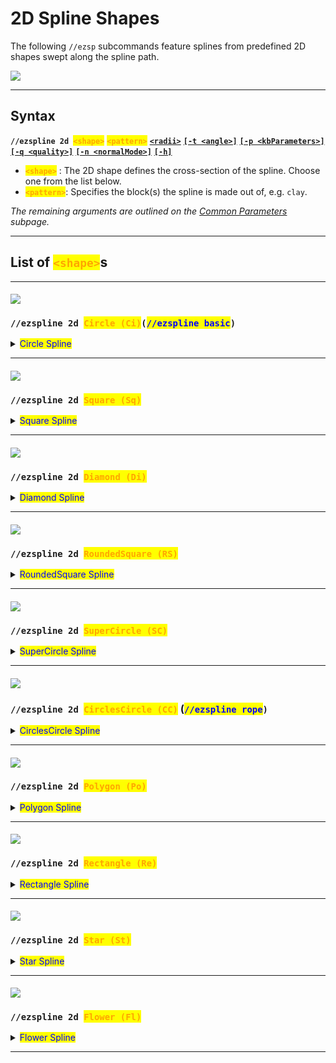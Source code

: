 # 2D Spline Shapes

The following `//ezsp` subcommands feature splines from predefined 2D shapes swept along the spline path.

![](../../.gitbook/assets/SplinesSweep.gif)

***

## Syntax

**`//ezspline 2d `**<mark style="color:orange;">**`<shape>`**</mark> <mark style="color:orange;">**`<pattern>`**</mark> [**`<radii>`**](common-parameters.md#radii) [**`[-t <angle>]`**](common-parameters.md#twist) [**`[-p <kbParameters>]`**](common-parameters.md#kb-parameters) [**`[-q <quality>]`**](common-parameters.md#quality) [**`[-n <normalMode>]`**](common-parameters.md#normal-mode) [**`[-h]`**](common-parameters.md#help-page)

* <mark style="color:orange;">**`<shape>`**</mark> : The 2D shape defines the cross-section of the spline. Choose one from the list below.
* <mark style="color:orange;">**`<pattern>`**</mark>: Specifies the block(s) the spline is made out of, e.g. `clay`.

_The remaining arguments are outlined on the_ [_Common Parameters_](common-parameters.md) _subpage._

***

## List of <mark style="color:orange;">`<shape>`</mark>s

***

#### ![](../../.gitbook/assets/SplinesSimple.png)

### `//ezspline 2d `<mark style="color:orange;">`Circle (Ci)`</mark>`(`<mark style="color:blue;">`//ezspline basic`</mark>`)` <a href="#circle" id="circle"></a>

<details>

<summary><mark style="color:blue;">Circle Spline</mark></summary>

**`//ezsp 2d Circle`** [**`<pattern>`**](2d-spline-shapes.md#syntax) [**`<radii>`**](common-parameters.md#radii) [**`[-t <angle>]`**](common-parameters.md#twist) [**`[-p <kbParameters>]`**](common-parameters.md#kb-parameters) [**`[-q <quality>]`**](common-parameters.md#quality) [**`[-n <normalMode>]`**](common-parameters.md#normal-mode) [**`[-h]`**](common-parameters.md#help-page)

Generates a simple cylindrical spline along the spline path.

* _Cylinder shape has no parameters._

`//ezsp basic` is an alias of `//ezsp 2d Circle`.

</details>

***

#### ![](../../.gitbook/assets/Splines2DSquare.png)

### `//ezspline 2d `<mark style="color:orange;">`Square (Sq)`</mark> <a href="#square" id="square"></a>

<details>

<summary><mark style="color:blue;">Square Spline</mark></summary>

**`//ezsp 2d Square`** [**`<pattern>`**](2d-spline-shapes.md#syntax) [**`<radii>`**](common-parameters.md#radii) [**`[-t <angle>]`**](common-parameters.md#twist) [**`[-p <kbParameters>]`**](common-parameters.md#kb-parameters) [**`[-q <quality>]`**](common-parameters.md#quality) [**`[-n <normalMode>]`**](common-parameters.md#normal-mode) [**`[-h]`**](common-parameters.md#help-page)

Generates a simple square-shaped spline along the spline path.

* _Square shape has no parameters._

</details>

***

#### ![](../../.gitbook/assets/Splines2DDiamond.png)

### `//ezspline 2d `<mark style="color:orange;">`Diamond (Di)`</mark> <a href="#diamond" id="diamond"></a>

<details>

<summary><mark style="color:blue;">Diamond Spline</mark></summary>

**`//ezsp 2d Diamond`** [**`<pattern>`**](2d-spline-shapes.md#syntax) [**`<radii>`**](common-parameters.md#radii) [**`[-t <angle>]`**](common-parameters.md#twist) [**`[-p <kbParameters>]`**](common-parameters.md#kb-parameters) [**`[-q <quality>]`**](common-parameters.md#quality) [**`[-n <normalMode>]`**](common-parameters.md#normal-mode) [**`[-h]`**](common-parameters.md#help-page)

Generates a simple diamond-shaped spline along the spline path.

* _Diamond shape has no parameters._

</details>

***

#### ![](../../.gitbook/assets/Splines2DRoundedSquare.png)

### `//ezspline 2d `<mark style="color:orange;">`RoundedSquare (RS)`</mark> <a href="#rounded-square" id="rounded-square"></a>

<details>

<summary><mark style="color:blue;">RoundedSquare Spline</mark></summary>

**`//ezsp 2d RoundedSquare`** [**`<pattern>`**](2d-spline-shapes.md#syntax) [**`<radii>`**](common-parameters.md#radii) [**`[-t <angle>]`**](common-parameters.md#twist) [**`[-p <kbParameters>]`**](common-parameters.md#kb-parameters) [**`[-q <quality>]`**](common-parameters.md#quality) [**`[-n <normalMode>]`**](common-parameters.md#normal-mode) [**`[-h]`**](common-parameters.md#help-page)

Generates a simple rounded square-shaped spline along the spline path.

* _RoundedSquare shape has no parameters._

</details>

***

#### ![](../../.gitbook/assets/SplinesSuperCircle.gif)

### `//ezspline 2d `<mark style="color:orange;">`SuperCircle (SC)`</mark> <a href="#super-circle" id="super-circle"></a>

<details>

<summary><mark style="color:blue;">SuperCircle Spline</mark></summary>

**`//ezsp 2d SuperCircle([`**<mark style="color:orange;">**`Exponent:<value>`**</mark>**`])`** [**`<pattern>`**](2d-spline-shapes.md#syntax) [**`<radii>`**](common-parameters.md#radii) [**`[-t <angle>]`**](common-parameters.md#twist) [**`[-p <kbParameters>]`**](common-parameters.md#kb-parameters) [**`[-q <quality>]`**](common-parameters.md#quality) [**`[-n <normalMode>]`**](common-parameters.md#normal-mode) [**`[-h]`**](common-parameters.md#help-page)

Generates a spline with the given super-circle shape as the cross-section along the spline path.

* **`[`**<mark style="color:orange;">**`Exponent:<value>`**</mark>**`]`** (<mark style="color:orange;">**`E`**</mark>) (Default: 2.0)
  * Determines the shape.
    * below 1 are stars, 1 is a diamond, 2 is a circle, and above 2 approaches a square shape
  * See [https://www.desmos.com/calculator/vewqf5sc0x](https://www.desmos.com/calculator/vewqf5sc0x)

Example:

`//ezsp 2d SuperCircle(`<mark style="color:orange;">`Exponent:`</mark><mark style="color:orange;">**`0.5`**</mark>`) clay 15`

This GIF goes through running the above command with the following set of exponent values `0.5, 1.0, 2.0, 3.0, 99.0`:

<img src="../../.gitbook/assets/SplinesSuperCircle.gif" alt="" data-size="original">

</details>

***

#### ![](../../.gitbook/assets/SplinesCirclesCircle.gif)

### `//ezspline 2d `<mark style="color:orange;">`CirclesCircle (CC)`</mark> (<mark style="color:blue;">`//ezspline rope`</mark>`)` <a href="#circles-circle" id="circles-circle"></a>

<details>

<summary><mark style="color:blue;">CirclesCircle Spline</mark></summary>

**`//ezsp 2d CirclesCircle([`**<mark style="color:orange;">**`Count:<value>`**</mark>**`],[`**<mark style="color:orange;">**`Filled:<boolean>`**</mark>**`])`** [**`<pattern>`**](2d-spline-shapes.md#syntax) [**`<radii>`**](common-parameters.md#radii) [**`[-t <angle>]`**](common-parameters.md#twist) [**`[-p <kbParameters>]`**](common-parameters.md#kb-parameters) [**`[-q <quality>]`**](common-parameters.md#quality) [**`[-n <normalMode>]`**](common-parameters.md#normal-mode) [**`[-h]`**](common-parameters.md#help-page)

Generates multiple cylinder splines next to each other along the spline path.

* **`[`**<mark style="color:orange;">**`Count:<value>`**</mark>**`]`** (<mark style="color:orange;">**`C`**</mark>) (Default: 3)
  * Determines how many circles there are in the circle of circles. Must be between 1 and 12.
* **`[`**<mark style="color:orange;">**`Filled:<boolean>`**</mark>**`]`** (<mark style="color:orange;">**`F`**</mark>) (Default: false)
  * Determines whether the inside should be filled or not.

See [https://www.desmos.com/calculator/ht9tak6nri](https://www.desmos.com/calculator/ht9tak6nri)

Example:

`//ezsp 2d CC(`<mark style="color:orange;">`Count:`</mark><mark style="color:orange;">**`1`**</mark>`) clay 15`

The following GIF has been generated by just running the above command, and incrementing the <mark style="color:orange;">Count</mark> parameter each time, from **1** up to **10** in this case:

<img src="../../.gitbook/assets/SplinesCirclesCircle.gif" alt="" data-size="original">

`//ezspline 2d CirclesCircle `<mark style="color:orange;">**`-t 90`**</mark>` clay 10`

The following spline can be generated using the above command, which is simply applying the [twist parameter](common-parameters.md#twist):

<img src="../../.gitbook/assets/SplinesRope.png" alt="" data-size="original">

Or by using `//ezspline rope clay 10`

<mark style="color:blue;">`//ezspline rope`</mark> is an alias for <mark style="color:orange;">`//ezspline 2d CirclesCircle`</mark><mark style="color:orange;">` `</mark><mark style="color:orange;">**`-t 90`**</mark>

</details>

***

#### ![](../../.gitbook/assets/SplinesPolygon.gif)

### `//ezspline 2d `<mark style="color:orange;">`Polygon (Po)`</mark> <a href="#polygon" id="polygon"></a>

<details>

<summary><mark style="color:blue;">Polygon Spline</mark></summary>

**`//ezsp 2d Polygon([`**<mark style="color:orange;">**`Sides:<value>`**</mark>**`])`** [**`<pattern>`**](2d-spline-shapes.md#syntax) [**`<radii>`**](common-parameters.md#radii) [**`[-t <angle>]`**](common-parameters.md#twist) [**`[-p <kbParameters>]`**](common-parameters.md#kb-parameters) [**`[-q <quality>]`**](common-parameters.md#quality) [**`[-n <normalMode>]`**](common-parameters.md#normal-mode) [**`[-h]`**](common-parameters.md#help-page)

Generates a polygon-shaped spline along the spline path.

* **`[`**<mark style="color:orange;">**`Sides:<value>`**</mark>**`]`** (<mark style="color:orange;">**`S`**</mark>) (Default: 5):
  * The number of sides of the polygon. 3 means triangle, 4 means square, 5 means pentagon, etc. Must be at least 3.
  * See [https://www.desmos.com/calculator/eemibllcg8](https://www.desmos.com/calculator/eemibllcg8)

Example:

`//ezsp 2d Polygon(`<mark style="color:orange;">`Sides:`</mark><mark style="color:orange;">**`3`**</mark>`) clay 15`

The GIF has been generated by running the above command, and incrementing the count parameter each time, from 3 up to 8 in this case:

<img src="../../.gitbook/assets/SplinesPolygon.gif" alt="" data-size="original">

</details>

***

#### ![](../../.gitbook/assets/SplinesRectangle.gif)

### `//ezspline 2d `<mark style="color:orange;">`Rectangle (Re)`</mark> <a href="#rectangle" id="rectangle"></a>

<details>

<summary><mark style="color:blue;">Rectangle Spline</mark></summary>

**`//ezsp 2d Rectangle([`**<mark style="color:orange;">**`X1:<value>`**</mark>**`],[`**<mark style="color:orange;">**`Y1:<value>`**</mark>**`],[`**<mark style="color:orange;">**`X2:<value>`**</mark>**`],[`**<mark style="color:orange;">**`Y2:<value>`**</mark>**`])`** [**`<pattern>`**](2d-spline-shapes.md#syntax) [**`<radii>`**](common-parameters.md#radii) [**`[-t <angle>]`**](common-parameters.md#twist) [**`[-p <kbParameters>]`**](common-parameters.md#kb-parameters) [**`[-q <quality>]`**](common-parameters.md#quality) [**`[-n <normalMode>]`**](common-parameters.md#normal-mode) [**`[-h]`**](common-parameters.md#help-page)

Generates a rectangle-shaped spline along the spline path.

* **`[`**<mark style="color:orange;">**`X1:<value>`**</mark>**`]`** (Default: -1.0):
  * Defines the x-position of the first corner of the rectangle. Between -1 and 1.
* **`[`**<mark style="color:orange;">**`Y1:<value>`**</mark>**`]`** (Default: -1.0):
  * Defines the y-position of the first corner of the rectangle. Between -1 and 1.
* **`[`**<mark style="color:orange;">**`X2:<value>`**</mark>**`]`** (Default: 1.0):
  * Defines the x-position of the second corner of the rectangle. Between -1 and 1.
* **`[`**<mark style="color:orange;">**`Y2:<value>`**</mark>**`]`** (Default: 1.0):
  * Defines the y-position of the second corner of the rectangle. Between -1 and 1.

(<mark style="color:red;">**`!`**</mark>) We provide a neat little interactive plot, in which you can position your rectangle and see what values match up to it and vice-versa: [https://www.desmos.com/calculator/jqyaujpdsk](https://www.desmos.com/calculator/jqyaujpdsk)

Example:

* The "Hi" from above has been generated by running the following set of commands:
  * `//ezsp 2d `<mark style="color:orange;">`Re(x1:`</mark><mark style="color:orange;">**`-1.0`**</mark><mark style="color:orange;">`,y1:`</mark><mark style="color:orange;">**`-1.0`**</mark><mark style="color:orange;">`,x2:`</mark><mark style="color:orange;">**`-0.6`**</mark><mark style="color:orange;">`,y2:`</mark><mark style="color:orange;">**`1.0`**</mark><mark style="color:orange;">`)`</mark>` clay 12`
    * (The left column from the H)
  * `//ezsp 2d `<mark style="color:orange;">`Re(x1:`</mark><mark style="color:orange;">**`-0.2`**</mark><mark style="color:orange;">`,y1:`</mark><mark style="color:orange;">**`-1.0`**</mark><mark style="color:orange;">`,x2:`</mark><mark style="color:orange;">**`0.2`**</mark><mark style="color:orange;">`,y2:`</mark><mark style="color:orange;">**`1.0`**</mark><mark style="color:orange;">`)`</mark>` clay 12`
    * (The left column from the H)
  * `//ezsp 2d `<mark style="color:orange;">`Re(x1:`</mark><mark style="color:orange;">**`-1.0`**</mark><mark style="color:orange;">`,y1:`</mark><mark style="color:orange;">**`-0.2`**</mark><mark style="color:orange;">`,x2:`</mark><mark style="color:orange;">**`0.2`**</mark><mark style="color:orange;">`,y2:`</mark><mark style="color:orange;">**`0.2`**</mark><mark style="color:orange;">`)`</mark>` clay 12`
    * (The horizontal line from the H)
  * `//ezsp 2d `<mark style="color:orange;">`Re(x1:`</mark><mark style="color:orange;">**`0.6`**</mark><mark style="color:orange;">`,y1:`</mark><mark style="color:orange;">**`-1.0`**</mark><mark style="color:orange;">`,x2:`</mark><mark style="color:orange;">**`1.0`**</mark><mark style="color:orange;">`,y2:`</mark><mark style="color:orange;">**`0.2`**</mark><mark style="color:orange;">`)`</mark>` clay 12`
    * (The column of the i)
  * `//ezsp 2d `<mark style="color:orange;">`Re(x1:`</mark><mark style="color:orange;">**`0.6`**</mark><mark style="color:orange;">`,y1:`</mark><mark style="color:orange;">**`0.6`**</mark><mark style="color:orange;">`,x2:`</mark><mark style="color:orange;">**`1.0`**</mark><mark style="color:orange;">`,y2:`</mark><mark style="color:orange;">**`1.0`**</mark><mark style="color:orange;">`)`</mark>` clay 12`
    * (The dot of the i)

</details>

***

#### ![](../../.gitbook/assets/SplinesStar.gif)

### `//ezspline 2d `<mark style="color:orange;">`Star (St)`</mark> <a href="#star" id="star"></a>

<details>

<summary><mark style="color:blue;">Star Spline</mark></summary>

**`//ezsp 2d Star([`**<mark style="color:orange;">**`Sides:<value>`**</mark>**`],[`**<mark style="color:orange;">**`Depth:<value>`**</mark>**`])`** [**`<pattern>`**](2d-spline-shapes.md#syntax) [**`<radii>`**](common-parameters.md#radii) [**`[-t <angle>]`**](common-parameters.md#twist) [**`[-p <kbParameters>]`**](common-parameters.md#kb-parameters) [**`[-q <quality>]`**](common-parameters.md#quality) [**`[-n <normalMode>]`**](common-parameters.md#normal-mode) [**`[-h]`**](common-parameters.md#help-page)

Generates a star-shaped spline along the spline path.

* **`[`**<mark style="color:orange;">**`Sides:<value>`**</mark>**`]`** (<mark style="color:orange;">**`S`**</mark>) (Default: 5):
  * The number of sides of the polygon. 3 means triangle, 4 means square, 5 means pentagon, etc. Must be at least 3.
* **`[`**<mark style="color:orange;">**`Depth:<value>`**</mark>**`]`** (<mark style="color:orange;">**`D`**</mark>) (Default: 0.5):
  * Sets how deep the folds of the star cut towards the center. Between 0 and 1.
  * 0 imitates polygons,
  * Values close to 1 lead to extremely thin spikes.
* (<mark style="color:red;">**`!`**</mark>) See [https://www.desmos.com/calculator/gqclaezcxc](https://www.desmos.com/calculator/gqclaezcxc)

</details>

***

#### ![](../../.gitbook/assets/SplinesFlower.gif)

### `//ezspline 2d `<mark style="color:orange;">`Flower (Fl)`</mark> <a href="#flower" id="flower"></a>

<details>

<summary><mark style="color:blue;">Flower Spline</mark></summary>

**`//ezsp 2d Flower([`**<mark style="color:orange;">**`Count:<value>`**</mark>**`],[`**<mark style="color:orange;">**`Depth:<value>`**</mark>**`])`** [**`<pattern>`**](2d-spline-shapes.md#syntax) [**`<radii>`**](common-parameters.md#radii) [**`[-t <angle>]`**](common-parameters.md#twist) [**`[-p <kbParameters>]`**](common-parameters.md#kb-parameters) [**`[-q <quality>]`**](common-parameters.md#quality) [**`[-n <normalMode>]`**](common-parameters.md#normal-mode) [**`[-h]`**](common-parameters.md#help-page)

Generates a flower-shaped spline along the spline path.

* **`[`**<mark style="color:orange;">**`Count:<value>`**</mark>**`]`** (<mark style="color:orange;">**`S`**</mark>) (Default: 5):
  * The number of petals of the flower.
* **`[`**<mark style="color:orange;">**`Depth:<value>`**</mark>**`]`** (<mark style="color:orange;">**`D`**</mark>) (Default: 0.5):
  * Sets how deep the folds in between two petals of the flower cut towards the center. Between 0 and 1.
* (<mark style="color:red;">**`!`**</mark>) See [https://www.desmos.com/calculator/tah7yjltyr](https://www.desmos.com/calculator/tah7yjltyr)

</details>

***
